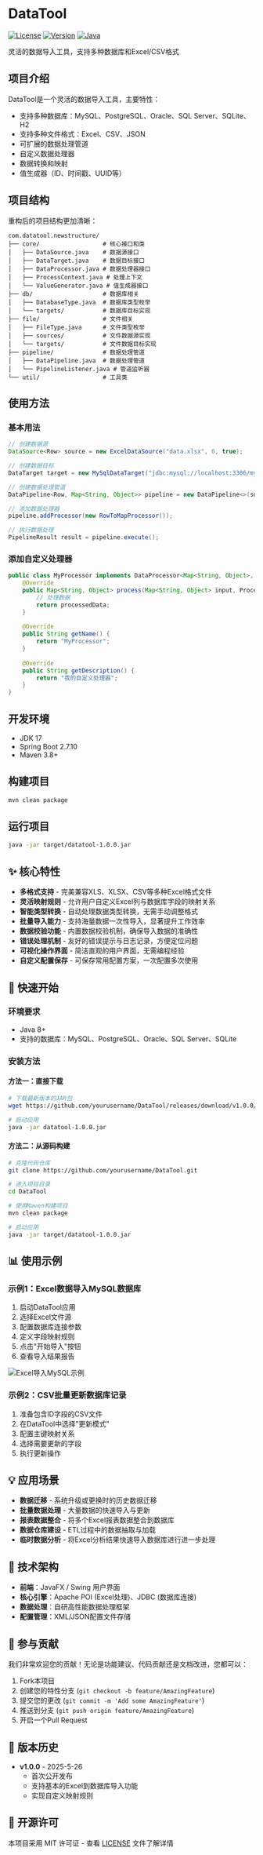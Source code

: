 # DataTool

[![License](https://img.shields.io/github/license/yourusername/DataTool)](https://github.com/yourusername/DataTool/blob/main/LICENSE)
[![Version](https://img.shields.io/badge/version-1.0.0-blue.svg)](https://github.com/yourusername/DataTool/releases)
[![Java](https://img.shields.io/badge/Java-8+-green.svg)](https://www.java.com/)

灵活的数据导入工具，支持多种数据库和Excel/CSV格式

## 项目介绍

DataTool是一个灵活的数据导入工具，主要特性：

- 支持多种数据库：MySQL、PostgreSQL、Oracle、SQL Server、SQLite、H2
- 支持多种文件格式：Excel、CSV、JSON
- 可扩展的数据处理管道
- 自定义数据处理器
- 数据转换和映射
- 值生成器（ID、时间戳、UUID等）

## 项目结构

重构后的项目结构更加清晰：

```
com.datatool.newstructure/
├── core/                  # 核心接口和类
│   ├── DataSource.java    # 数据源接口
│   ├── DataTarget.java    # 数据目标接口
│   ├── DataProcessor.java # 数据处理器接口
│   ├── ProcessContext.java # 处理上下文
│   └── ValueGenerator.java # 值生成器接口
├── db/                    # 数据库相关
│   ├── DatabaseType.java  # 数据库类型枚举
│   └── targets/           # 数据库目标实现
├── file/                  # 文件相关
│   ├── FileType.java      # 文件类型枚举
│   ├── sources/           # 文件数据源实现
│   └── targets/           # 文件数据目标实现
├── pipeline/              # 数据处理管道
│   ├── DataPipeline.java  # 数据处理管道
│   └── PipelineListener.java # 管道监听器
└── util/                  # 工具类
```

## 使用方法

### 基本用法

```java
// 创建数据源
DataSource<Row> source = new ExcelDataSource("data.xlsx", 0, true);

// 创建数据目标
DataTarget target = new MySqlDataTarget("jdbc:mysql://localhost:3306/mydb", "user", "password", "mytable");

// 创建数据处理管道
DataPipeline<Row, Map<String, Object>> pipeline = new DataPipeline<>(source, target);

// 添加数据处理器
pipeline.addProcessor(new RowToMapProcessor());

// 执行数据处理
PipelineResult result = pipeline.execute();
```

### 添加自定义处理器

```java
public class MyProcessor implements DataProcessor<Map<String, Object>, Map<String, Object>> {
    @Override
    public Map<String, Object> process(Map<String, Object> input, ProcessContext context) {
        // 处理数据
        return processedData;
    }
    
    @Override
    public String getName() {
        return "MyProcessor";
    }
    
    @Override
    public String getDescription() {
        return "我的自定义处理器";
    }
}
```

## 开发环境

- JDK 17
- Spring Boot 2.7.10
- Maven 3.8+

## 构建项目

```bash
mvn clean package
```

## 运行项目

```bash
java -jar target/datatool-1.0.0.jar
```

## ✨ 核心特性

- **多格式支持** - 完美兼容XLS、XLSX、CSV等多种Excel格式文件
- **灵活映射规则** - 允许用户自定义Excel列与数据库字段的映射关系
- **智能类型转换** - 自动处理数据类型转换，无需手动调整格式
- **批量导入能力** - 支持海量数据一次性导入，显著提升工作效率
- **数据校验功能** - 内置数据校验机制，确保导入数据的准确性
- **错误处理机制** - 友好的错误提示与日志记录，方便定位问题
- **可视化操作界面** - 简洁直观的用户界面，无需编程经验
- **自定义配置保存** - 可保存常用配置方案，一次配置多次使用

## 🚀 快速开始

### 环境要求

- Java 8+
- 支持的数据库：MySQL、PostgreSQL、Oracle、SQL Server、SQLite

### 安装方法

#### 方法一：直接下载

```bash
# 下载最新版本的JAR包
wget https://github.com/yourusername/DataTool/releases/download/v1.0.0/datatool-1.0.0.jar

# 启动应用
java -jar datatool-1.0.0.jar
```

#### 方法二：从源码构建

```bash
# 克隆代码仓库
git clone https://github.com/yourusername/DataTool.git

# 进入项目目录
cd DataTool

# 使用Maven构建项目
mvn clean package

# 启动应用
java -jar target/datatool-1.0.0.jar
```

## 📊 使用示例

### 示例1：Excel数据导入MySQL数据库

1. 启动DataTool应用
2. 选择Excel文件源
3. 配置数据库连接参数
4. 定义字段映射规则
5. 点击"开始导入"按钮
6. 查看导入结果报告

![Excel导入MySQL示例](https://example.com/screenshots/excel-to-mysql.png)

### 示例2：CSV批量更新数据库记录

1. 准备包含ID字段的CSV文件
2. 在DataTool中选择"更新模式"
3. 配置主键映射关系
4. 选择需要更新的字段
5. 执行更新操作

## 💡 应用场景

- **数据迁移** - 系统升级或更换时的历史数据迁移
- **批量数据处理** - 大量数据的快速导入与更新
- **报表数据整合** - 将多个Excel报表数据整合到数据库
- **数据仓库建设** - ETL过程中的数据抽取与加载
- **临时数据分析** - 将Excel分析结果快速导入数据库进行进一步处理

## 🔧 技术架构

- **前端**：JavaFX / Swing 用户界面
- **核心引擎**：Apache POI (Excel处理)、JDBC (数据库连接)
- **数据处理**：自研高性能数据处理框架
- **配置管理**：XML/JSON配置文件存储

## 🤝 参与贡献

我们非常欢迎您的贡献！无论是功能建议、代码贡献还是文档改进，您都可以：

1. Fork本项目
2. 创建您的特性分支 (`git checkout -b feature/AmazingFeature`)
3. 提交您的更改 (`git commit -m 'Add some AmazingFeature'`)
4. 推送到分支 (`git push origin feature/AmazingFeature`)
5. 开启一个Pull Request

## 📜 版本历史

- **v1.0.0** - 2025-5-26
  - 首次公开发布
  - 支持基本的Excel到数据库导入功能
  - 实现自定义映射规则

## 📄 开源许可

本项目采用 MIT 许可证 - 查看 [LICENSE](LICENSE) 文件了解详情
